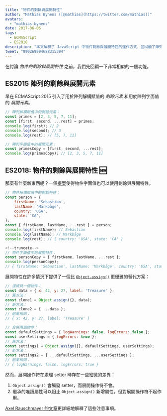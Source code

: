```yaml
---
title: "物件的剩餘與展開特性"
author: "Mathias Bynens ([@mathias](https://twitter.com/mathias))"
avatars: 
  - "mathias-bynens"
date: 2017-06-06
tags: 
  - ECMAScript
  - ES2018
description: "本文解釋了 JavaScript 中物件剩餘與展開特性的運作方式，並回顧了陣列的剩餘與展開元素。"
tweet: "890269994688315394"
---
```

在討論 _物件的剩餘與展開特性_ 之前，我們先回顧一下非常相似的一個功能。

## ES2015 陣列的剩餘與展開元素

早在 ECMAScript 2015 引入了用於陣列解構賦值的 _剩餘元素_ 和用於陣列字面值的 _展開元素_。

```js
// 陣列解構賦值中的剩餘元素：
const primes = [2, 3, 5, 7, 11];
const [first, second, ...rest] = primes;
console.log(first); // 2
console.log(second); // 3
console.log(rest); // [5, 7, 11]

// 陣列字面值中的展開元素：
const primesCopy = [first, second, ...rest];
console.log(primesCopy); // [2, 3, 5, 7, 11]
```

<feature-support chrome="47"
                 firefox="16"
                 safari="8"
                 nodejs="6"
                 babel="yes"></feature-support>

## ES2018: 物件的剩餘與展開特性 🆕

那麼有什麼新東西呢？一個[提案](https://github.com/tc39/proposal-object-rest-spread)使得物件字面值也可以使用剩餘與展開特性。

```js
// 物件解構賦值中的剩餘特性：
const person = {
    firstName: 'Sebastian',
    lastName: 'Markbåge',
    country: 'USA',
    state: 'CA',
};
const { firstName, lastName, ...rest } = person;
console.log(firstName); // Sebastian
console.log(lastName); // Markbåge
console.log(rest); // { country: 'USA', state: 'CA' }

<!--truncate-->
// 物件字面值中的展開特性：
const personCopy = { firstName, lastName, ...rest };
console.log(personCopy);
// { firstName: 'Sebastian', lastName: 'Markbåge', country: 'USA', state: 'CA' }
```

展開特性在許多情況下提供了一個比 [`Object.assign()`](https://developer.mozilla.org/en-US/docs/Web/JavaScript/Reference/Global_Objects/Object/assign) 更優雅的替代方案：

```js
// 淺拷貝一個物件：
const data = { x: 42, y: 27, label: 'Treasure' };
// 舊方法：
const clone1 = Object.assign({}, data);
// 新方法：
const clone2 = { ...data };
// 結果相同：
// { x: 42, y: 27, label: 'Treasure' }

// 合併兩個物件：
const defaultSettings = { logWarnings: false, logErrors: false };
const userSettings = { logErrors: true };
// 舊方法：
const settings1 = Object.assign({}, defaultSettings, userSettings);
// 新方法：
const settings2 = { ...defaultSettings, ...userSettings };
// 結果相同：
// { logWarnings: false, logErrors: true }
```

然而，展開操作符在處理 setter 時存在一些細微的差異：

1. `Object.assign()` 會觸發 setter，而展開操作符不會。
2. 繼承的唯讀屬性可以阻止 `Object.assign()` 新增屬性，但對展開操作符不起作用。

[Axel Rauschmayer 的文章](http://2ality.com/2016/10/rest-spread-properties.html#spread-defines-properties-objectassign-sets-them)更詳細地解釋了這些注意事項。

<feature-support chrome="60"
                 firefox="55"
                 safari="11.1"
                 nodejs="8.6"
                 babel="yes"></feature-support>
